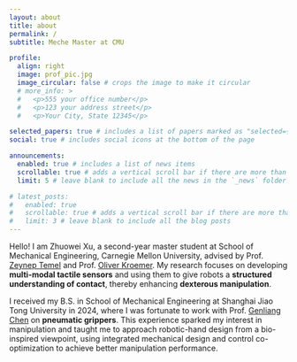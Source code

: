 ```yaml
---
layout: about
title: about
permalink: /
subtitle: Meche Master at CMU

profile:
  align: right
  image: prof_pic.jpg
  image_circular: false # crops the image to make it circular
  # more_info: >
  #   <p>555 your office number</p>
  #   <p>123 your address street</p>
  #   <p>Your City, State 12345</p>

selected_papers: true # includes a list of papers marked as "selected={true}"
social: true # includes social icons at the bottom of the page

announcements:
  enabled: true # includes a list of news items
  scrollable: true # adds a vertical scroll bar if there are more than 3 news items
  limit: 5 # leave blank to include all the news in the `_news` folder

# latest_posts:
#   enabled: true
#   scrollable: true # adds a vertical scroll bar if there are more than 3 new posts items
#   limit: 3 # leave blank to include all the blog posts
---
```


Hello! I am Zhuowei Xu, a second-year master student at School of Mechanical Engineering, Carnegie Mellon University, advised by Prof. [Zeynep Temel](https://www.ri.cmu.edu/ri-faculty/zeynep-temel/) and Prof. [Oliver Kroemer](https://www.ri.cmu.edu/ri-faculty/oliver-kroemer/). My research focuses on developing **multi-modal tactile sensors** and using them to give robots a **structured understanding of contact**, thereby enhancing **dexterous manipulation**.

I received my B.S. in School of Mechanical Engineering at Shanghai Jiao Tong University in 2024, where I was fortunate to work with Prof. [Genliang Chen](https://scholar.google.com/citations?user=ggFP0yIAAAAJ&hl=zh-CN) on **pneumatic grippers**. This experience sparked my interest in manipulation and taught me to approach robotic-hand design from a bio-inspired viewpoint, using integrated mechanical design and control co-optimization to achieve better manipulation performance.

